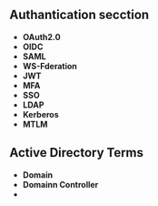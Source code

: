## Authantication secction

* **OAuth2.0**
* **OIDC**
* **SAML**
* **WS-Fderation**
* **JWT**
* **MFA**
* **SSO**
* **LDAP**
* **Kerberos**
* **MTLM**

## Active Directory Terms

* **Domain**
* **Domainn Controller**
* 
